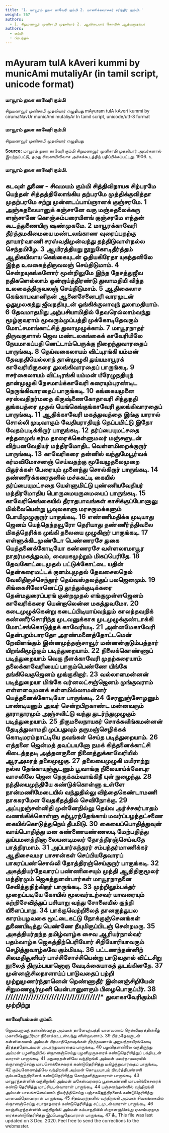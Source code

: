 ```yaml
---
title: '1. மாயூரம் துலா காவேரி கும்மி 2. மாணிக்கவாசகர் சரித்திர கும்மி.'
weight: 767
authors:
  - 1. சிறுமணவூர் முனிசாமி முதலியார் 2. ஆவிடையார் கோவில் ஆத்மனாதய்யர்
authors:
  - கும்மி
  - பிரபந்தம்
---
```


# mAyuram tulA kAveri kummi by municAmi mutaliyAr (in tamil script, unicode format)



### மாயூரம் துலா காவேரி கும்மி
சிறுமணவூர் முனிசாமி முதலியார் எழுதியது
mAyuram tulA kAveri kummi
by cirumaNavUr municAmi mutaliyAr
In tamil script, unicode/utf-8 format



### மாயூரம் துலா காவேரி கும்மி
சிறுமணவூர் முனிசாமி முதலியார் எழுதியது

**Source:**
மாயூரம் துலா காவேரி கும்மி
சிறுமணவூர் முனிசாமி முதலியார்
அவர்களால் இயற்றப்பட்டு,
தமது சிவகாமிவிலாச அச்சுக்கூடத்திற் பதிப்பிக்கப்பட்டது.
1906.
உ

### மாயூரம் துலா காவேரி கும்மி.

கடவுள் துணை - சிவமயம்
கும்மி
சித்திவிநாயக சிற்பரமே யெந்தன்
சித்தத்திலோங்கிய தற்பரமே
முத்திக்குவித்தா முதற்பரமே சற்று
முன்னடப்பாய்ஞானக் குஞ்சரமே. 1
அஞ்சுதலையானுக் கஞ்சானே வரு
மஞ்சுதலைக்கரு ளஞ்சானே
கொஞ்சும்பரையிளங் குஞ்சரமே எந்தன்
கூடத்துணையிரு ஷண்முகமே. 2
மாயூரக்காவேரி தீர்த்தமகிமையை
மண்டலங்காண வுரைப்பதற்கு
தாயார்வாணி சரஸ்வதிமுன்வந்து
தந்திடுவாள்நல்ல செந்தமிழே. 3
ஆயிரத்தியறு நூறுகோடிதீர்த்தம்
ஆதிகயிலாய கெங்கையுடன்
ஓதியகிரேதா யுகந்தனிலே இந்த
உலகைத்திருவலஞ் செய்திடுமாம். 4
சென்றயுகங்களோர் மூன்றிலுமே இந்த
தேசத்துஜீவ நதிகளெல்லாம்
ஒன்றாய்த்திரண்டு துலாமதியி லிந்த
உலகைத்திருவலஞ் செய்திடுமாம். 5
ஆதிகைலாச கெங்காபவானிதன்
ஆனைசேனைபரி வாரமுடன்
ஓதுமுலகத்து ஜீவநதியுடன்
ஒங்கிக்குலாவுந் துலாமதியாம். 6
தேவமாதமிது அற்பசியாமிதில்
தேவரெல்லாம்வந்து மூழ்குவராம்
மூவரும்முப்பத்தி முக்கோடிதேவரும்
மோட்சமாங்காட்சித் துலாமுழுக்காம். 7
மாயூரநாதர் திருவருளால் ஜெல
மண்டலகங்கைக் காவேரியிலே
நேயமாகப்பதி னெட்டாம்பெருக்கு
நிறைந்துவாரதைப் பாருங்கடி. 8
தெய்வகைலாயம் விட்டிரங்கி யம்மன்
தேவநதியெல்லாந் தான்முழுகி
துய்யமாயூரக் காவேரியிருகரை
துலங்கிவாரதைப் பாருங்கடி. 9
ஈசர்கைலாயம் விட்டிரங்கி யம்மன்
யீரேழுநதியுந் தான்முழுகி
நேசமாய்க்காவேரி கரையும்புரண்டிட
நெருங்கிவாரதைப் பாருங்கடி. 10
கங்கையமுனை சரஸ்வதிநர்மதை
கிருஷ்ணைகோதாவரி சிந்துநதி
துங்கபத்ரை முதல் யெங்கெங்குங்காவேரி
துலங்கிவாரதைப் பாருங்கடி. 11
ஆதிக்காவேரி மகத்துவத்தை இங்கு
யாரால் சொல்லி முடிவாகும்
வேதியராதியுந் தெப்பமிட்டு இதோ
வேதம்படிக்கிறார் பாருங்கடி. 12
தர்ப்பையுமட்சதை சந்தனமுங் கர்ம
தாரைக்கெள்ளுமலர் மஞ்சளுடன்
விற்பனவேதியர் மந்திரமோதிட
வெள்ளமிறைக்குறார் பாருங்கடி. 13
காவேரிகரை தன்னில் வந்துமேபூர்வக்
கர்மவிமோசனஞ் செய்வதற்கு
மூவேழுதலைமுறை பிதுர்க்கள் பேரையும்
முனைந்து சொல்கிறார் பாருங்கடி. 14
தண்ணீர்க்கரைதனில் மச்சுகட்டி கையில்
தர்ப்பையுமட்சதை யெள்ளுமிட்டு
புண்ணியவேதியர் மந்திரமோதிய
பொருமையருமையைப் பாருங்கடி. 15
காவேரிகெங்கையில் தீராதபாவங்கள்
காசிக்குப்போனாலு மில்லையென்று
பூவுலகாளு மரசருமக்களும்
போயிமுழுகுறார் பாருங்கடி. 16
எண்ணிமதிக்க முடியாது ஜெனம்
யெந்தெந்தவூரோ தெரியாது
தண்ணீர்த்திவலை மிகத்தெரிக்க முங்கி
தலையை முழுகிறார் பாருங்கடி. 17
எள்ளுக்கிடமுண்டோ பெண்ணரசே துகை
யெத்தனைக்கோடியோ கண்ணரசே
வள்ளலாமாயூர நாதர்மகத்துவம்,
வையகமுற்றும் மிகப்பெரிதே. 18
தேவகோட்டைமுதல் பட்டுக்கோட்டை யதின்
தென்கரைமட்டக் குளம்புமுதல்
தேவசைலநெல் வேலிதிருச்செந்தூர்
தெய்வஸ்தலத்துப் பலஜெனமும். 19
சிங்கைசிலோனெட்டு தூத்துக்குடிக்கரை
தென்மதுரைப்பரங் குன்றமுதல்
எங்குமுள்ளஜெனம் காவேரிக்கரை
யென்றாலென்ன மகத்துவமோ. 20
கடைமுழுக்கென்று கடைப்பிடியாய்வந்தும்
காலந்தவறிக் கண்ணீர்சொரிந்த
முடவனுக்காக முடமுழுக்குண்டாக்கி
மோட்சங்கொடுத்தக் காவேரியடி. 21
அன்னமேகாவேரி தென்புறம்பாரதோ
அரண்மனைத்தோட்டமென் றேவிளங்கும்
இன்னமுந்தஞ்சாவூர் மன்னன்குடும்பத்தார்
யிறங்கிமூழ்கும் படித்துறையாம். 22
நிலைக்கொண்ணாப் படித்துறையாம் வெகு
நீளக்காவேரி முதற்கரையாம்
தலைக்காவேரியைப் பாரும்பெண்ணே யிங்கே
தங்கிவெகுஜெனம் முங்குகிறார். 23
வல்லாளமன்னன் படித்துறையா மிங்கே
வர்னலட்சஞ்ஜெனம் முங்குவராம்
எள்ளளவுமனக் கள்ளமில்லாமன்னர்
யெத்தனைக்கோடியோ பாருங்கடி. 24
சேரனுஞ்சோழனும் பாண்டியனும் அவர்
சென்றபிறகாண்ட மன்னவரும்
தூராதூரமும் அஞ்சலிட்டு வந்து
துடர்ந்துமுழுகும் படித்துறையாம். 25
திருமலைநாயகர் சொக்கலிங்கமன்னன்
தேடித்துலாமதி முப்பதுவும்
தருமஞ்செழிக்கக் கொடிமரம்நாட்டியே
தவங்கள் செய்த படித்துறையாம். 26
எத்தனை ஜென்மத் தவப்பயனோ நமக்
கித்தனைக்காட்சி கிடைத்ததடி
அத்தனருளை நினைத்துக்காவேரியில்
ஆரஅமரத் தலைமுழுகு. 27
தலையைமுழுகி மயிராற்று நல்ல
தேங்காயுஞ்சூடனும் பூவாங்கு
நிலையாய்க்கோபுர வாசலிலே ஜென
நெருக்கம்வாங்கிநீ யுள் நுழைந்து. 28
நந்தியைமுந்தியே கண்டுக்கொள்ளு உள்ளே
நான்மணிமேடையில் வந்துதில்லு
விந்தைகெண்டாமணி நாகசுரமேள
வேதகீதத்தில் செவிநோக்கு. 29
அப்புறஞ்சன்னிதி முன்னேநில்லு தெய்வ
அர்ச்சகர்பாதம் வணங்கிக்கொள்ளு
கற்பூரந்தேங்காய் மலர்ப்பழந்தட்சணை
கையில்கொடுத்துநெய் தீபமிடு. 30
கையைப்பொதித்துவுன் வாய்பொதித்து மன
கண்ணையண்ணலடி மேற்பதித்து
துய்யமனத்தினா லையனடிமலர்
தோத்திரஞ்செய்வதே பாத்திரமாம். 31
அப்பார்சுந்தரர் சம்பந்தர்மாணிக்கர்
ஆதிசைவமர பாசான்கள்
செப்பியதேவாரப் பாசுரப்பண்சொல்லி
தோத்திரஞ்செய்குறார் பாருங்கடி. 32
அகத்தியர்தேவாரப் பண்ணிசையும் முந்தி
ஆதிதிருமூலர் மந்திரமும்
ஜெகத்துளன்பார்கள் மாயூரநாதனை
சேவித்துநிற்கிறார் பாருங்கடி. 33
முற்றிலும்பக்தர் முறைப்படியே கோயில்
மூலவர்உற்சவர் யாவரையும்
சுற்றிசேவித்துப் பசியாறு வந்து
சோலையில் குந்தி யிளைப்பாறு. 34
பாக்குவெற்றிலைத் தானருந்துபல
காரம்பழவகை மூட்டைகட்டு
நோக்குஞ்செனங்கள் துணைபிடித்து பெண்ணே
நீயுமிருப்பிடஞ் சென்றமரு. 35
அகத்தியர்தந்த தமிழ்வாழ்க சைவ
ஆரியர்நால்வர் பதம்வாழ்க
ஜெகத்திற்பெரியோர் சிறியோரியாவரும்
செழித்துவாழ்கவே கும்மியடி. 36
பட்டணந்தன்னிற் சிலமதிசூனியர்
பாச்சிசோச்சியென்று பாடுவதால்
விட்டசிறு நூலைத் திரும்பயானொரு
வேடிக்கையாகத் துடங்கினதே. 37
முன்னஞ்சிலநாளாய்ப் பாடுவதைப் பற்றி
முற்றுமுணர்ந்தானென் றெண்ணாதீர்
இன்னஞ்சிறியேன் சிறுமணவூர்முனி
யென்பானுளரும் பிழைபொருப்பீர். 38
/*/*/*/*/*/*/*/*/*/*/*/*/*/*/*/*/*/*/*/*/*/*/*/*/*/*/*/*/*/*/*/*/*/*/*/*/*
**துலாகாவேரிகும்மி முற்றிற்று**
--------------

### காவேரியம்மன் கும்மி.

ஜெயப்பருவந் தன்னில்வந்து அம்மன்
தானேயுற்பத்தி யானவளாம்
நெல்லிமரத்தின்கீழ் மகாவிஷ்ணுபிர்மா
நினைக்கஉடன்வந்து னின்றவளாம். 39
பிர்மதேவருடன் கன்னிகையாம் அம்மன்
பிர்மாதிதோஷங்கள் தீர்த்தவளாம்
அறுபத்தாயிரங்கோடி தீர்த்தத்தோடம்மன்
அடர்ந்துவாரதைப் பாருங்கடி. 40
பழனிதன்னிலே வந்திருந்து அம்மன்
பழனிநதியில் ஸ்நானஞ்செய்து
பழனிமுருகரைக் கண்டுதெரிசித்துப்
பக்தியுடன் வாராள் பாருங்கடி. 41
மதுரைதன்னிலே வந்திறங்கி அம்மன்
மலர்தாமரையில் ஸ்நானஞ்செய்து
மாயசொக்கேசரைக் கண்டுதெரிசித்து
மகிழ்ந்துவாரதைப் பாருங்கடி. 42
கும்பகோணத்திலே வந்திறங்கி அம்மன்
கொடியபாபம் நிவர்த்திபண்ணி
கும்பகஜேந்திரனைக் கண்டுதெரிசித்து
கொந்தளித்துவாராள் பாருங்கடி. 43
மாயூரந்தன்னில் வந்திறங்கி அம்மன்
மகேஸ்வரரைப் பூசைபண்ணி
மாயலிங்கேசரைக் கண்டு தெரிசித்து
மாட்சியுடன்வாராள் பாருங்கடி. 44
பஞ்சனந்தன்னில் வந்திறங்கி அம்மன்
பாவங்களெல்லாம் நிவர்த்திசெய்து
பஞ்சகஜேந்திரனைக் கண்டுதெரிசித்து
பாவையிதோவாராள் பாருங்கடி. 45
சிதம்பரந்தனில் வந்திறங்கி அம்மன்
சிவகங்கையில் ஸ்நானஞ்செய்து
சபாநாதரைக் கண்டுதெரிசித்து
சட்டமுடன்வாராள் பாருங்கடி. 46
காஞ்சிபுரந்தன்னில் வந்திறங்கி அம்மன்
கம்பாநதியில் ஸ்நானஞ்செய்து
ஏகாம்பரநாத ரைக்கண்டுதெரிசித்து
இப்பொழுதேவாராள் பாருங்கடி. 47
_____________&______________
This file was last updated on 3 Dec. 2020.
Feel free to send the corrections to the webmaster.